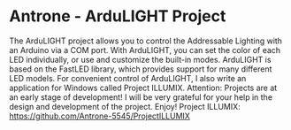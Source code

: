 # Antrone - ArduLIGHT Project
The ArduLIGHT project allows you to control the Addressable Lighting with an Arduino via a COM port. With ArduLIGHT, you can set the color of each LED individually, or use and customize the built-in modes. ArduLIGHT is based on the FastLED library, which provides support for many different LED models. For convenient control of ArduLIGHT, I also write an application for Windows called Project ILLUMIX.  Attention: Projects are at an early stage of development! I will be very grateful for your help in the design and development of the project. Enjoy!
Project ILLUMIX: https://github.com/Antrone-5545/ProjectILLUMIX
